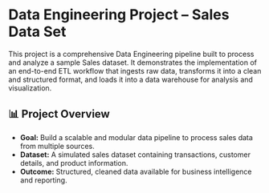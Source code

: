# Data Engineering Project – Sales Data Set

This project is a comprehensive Data Engineering pipeline built to process and analyze a sample Sales dataset. It demonstrates the implementation of an end-to-end ETL workflow that ingests raw data, transforms it into a clean and structured format, and loads it into a data warehouse for analysis and visualization.

## 📊 Project Overview

- **Goal:** Build a scalable and modular data pipeline to process sales data from multiple sources.
- **Dataset:** A simulated sales dataset containing transactions, customer details, and product information.
- **Outcome:** Structured, cleaned data available for business intelligence and reporting.



